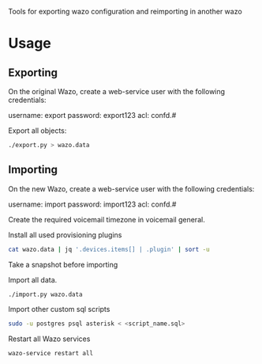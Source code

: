 Tools for exporting wazo configuration and reimporting in another wazo

# Usage

## Exporting

On the original Wazo, create a web-service user with the following credentials:

username: export
password: export123
acl: confd.#

Export all objects:

```sh
./export.py > wazo.data
```

## Importing

On the new Wazo, create a web-service user with the following credentials:

username: import
password: import123
acl: confd.#

Create the required voicemail timezone in voicemail general.

Install all used provisioning plugins

```sh
cat wazo.data | jq '.devices.items[] | .plugin' | sort -u
```

Take a snapshot before importing

Import all data.

```sh
./import.py wazo.data
```

Import other custom sql scripts

```sh
sudo -u postgres psql asterisk < <script_name.sql>
```

Restart all Wazo services

```sh
wazo-service restart all
```
